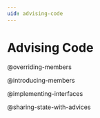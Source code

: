 ```yaml
---
uid: advising-code
---
```


# Advising Code

@overriding-members

@introducing-members

@implementing-interfaces

@sharing-state-with-advices